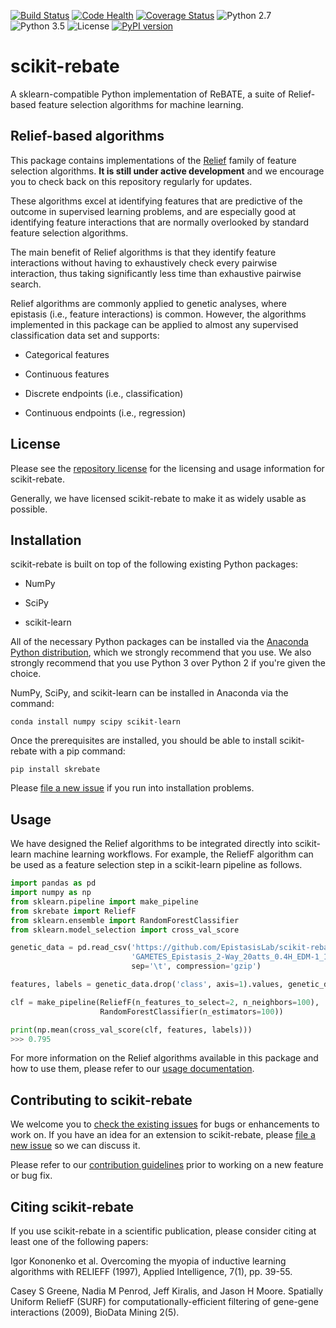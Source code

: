 [![Build Status](https://travis-ci.org/EpistasisLab/scikit-rebate.svg?branch=master)](https://travis-ci.org/EpistasisLab/scikit-rebate)
[![Code Health](https://landscape.io/github/EpistasisLab/scikit-rebate/master/landscape.svg?style=flat)](https://landscape.io/github/EpistasisLab/scikit-rebate/master)
[![Coverage Status](https://coveralls.io/repos/github/EpistasisLab/scikit-rebate/badge.svg?branch=master)](https://coveralls.io/github/EpistasisLab/scikit-rebate?branch=master)
![Python 2.7](https://img.shields.io/badge/python-2.7-blue.svg)
![Python 3.5](https://img.shields.io/badge/python-3.5-blue.svg)
![License](https://img.shields.io/badge/license-MIT%20License-blue.svg)
[![PyPI version](https://badge.fury.io/py/skrebate.svg)](https://badge.fury.io/py/skrebate)

# scikit-rebate

A sklearn-compatible Python implementation of ReBATE, a suite of Relief-based feature selection algorithms for machine learning.

## Relief-based algorithms

This package contains implementations of the [Relief](https://en.wikipedia.org/wiki/Relief_(feature_selection)) family of feature selection algorithms. **It is still under active development** and we encourage you to check back on this repository regularly for updates.

These algorithms excel at identifying features that are predictive of the outcome in supervised learning problems, and are especially good at identifying feature interactions that are normally overlooked by standard feature selection algorithms.

The main benefit of Relief algorithms is that they identify feature interactions without having to exhaustively check every pairwise interaction, thus taking significantly less time than exhaustive pairwise search.

Relief algorithms are commonly applied to genetic analyses, where epistasis (i.e., feature interactions) is common. However, the algorithms implemented in this package can be applied to almost any supervised classification data set and supports:

* Categorical features

* Continuous features

* Discrete endpoints (i.e., classification)

* Continuous endpoints (i.e., regression)

## License

Please see the [repository license](https://github.com/EpistasisLab/scikit-rebate/blob/master/LICENSE) for the licensing and usage information for scikit-rebate.

Generally, we have licensed scikit-rebate to make it as widely usable as possible.

## Installation

scikit-rebate is built on top of the following existing Python packages:

* NumPy

* SciPy

* scikit-learn

All of the necessary Python packages can be installed via the [Anaconda Python distribution](https://www.continuum.io/downloads), which we strongly recommend that you use. We also strongly recommend that you use Python 3 over Python 2 if you're given the choice.

NumPy, SciPy, and scikit-learn can be installed in Anaconda via the command:

```
conda install numpy scipy scikit-learn
```

Once the prerequisites are installed, you should be able to install scikit-rebate with a pip command:

```
pip install skrebate
```

Please [file a new issue](https://github.com/EpistasisLab/scikit-rebate/issues/new) if you run into installation problems.

## Usage

We have designed the Relief algorithms to be integrated directly into scikit-learn machine learning workflows. For example, the ReliefF algorithm can be used as a feature selection step in a scikit-learn pipeline as follows.

```python
import pandas as pd
import numpy as np
from sklearn.pipeline import make_pipeline
from skrebate import ReliefF
from sklearn.ensemble import RandomForestClassifier
from sklearn.model_selection import cross_val_score

genetic_data = pd.read_csv('https://github.com/EpistasisLab/scikit-rebate/raw/master/data/'
                           'GAMETES_Epistasis_2-Way_20atts_0.4H_EDM-1_1.csv.gz',
                           sep='\t', compression='gzip')

features, labels = genetic_data.drop('class', axis=1).values, genetic_data['class'].values

clf = make_pipeline(ReliefF(n_features_to_select=2, n_neighbors=100),
                    RandomForestClassifier(n_estimators=100))

print(np.mean(cross_val_score(clf, features, labels)))
>>> 0.795
```

For more information on the Relief algorithms available in this package and how to use them, please refer to our [usage documentation](https://EpistasisLab.github.io/scikit-rebate/using/).

## Contributing to scikit-rebate

We welcome you to [check the existing issues](https://github.com/EpistasisLab/scikit-rebate/issues/) for bugs or enhancements to work on. If you have an idea for an extension to scikit-rebate, please [file a new issue](https://github.com/EpistasisLab/scikit-rebate/issues/new) so we can discuss it.

Please refer to our [contribution guidelines](https://EpistasisLab.github.io/scikit-rebate/contributing/) prior to working on a new feature or bug fix.

## Citing scikit-rebate

If you use scikit-rebate in a scientific publication, please consider citing at least one of the following papers:

Igor Kononenko et al. Overcoming the myopia of inductive learning algorithms with RELIEFF (1997), Applied Intelligence, 7(1), pp. 39-55.

Casey S Greene, Nadia M Penrod, Jeff Kiralis, and Jason H Moore. Spatially Uniform ReliefF (SURF) for computationally-efficient filtering of gene-gene interactions (2009), BioData Mining 2(5).

